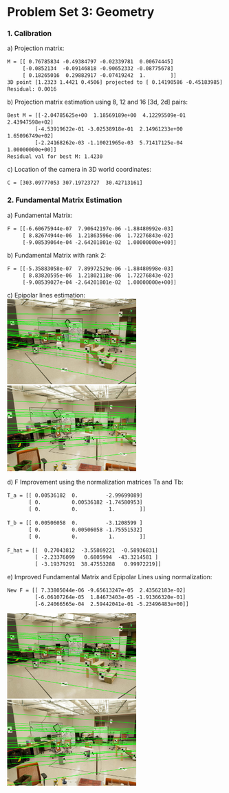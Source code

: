 # Problem Set 3: Geometry

### 1. Calibration
a) Projection matrix:  
```
M = [[ 0.76785834 -0.49384797 -0.02339781  0.00674445]
     [-0.0852134  -0.09146818 -0.90652332 -0.08775678]
     [ 0.18265016  0.29882917 -0.07419242  1.        ]]
3D point [1.2323 1.4421 0.4506] projected to [ 0.14190586 -0.45183985]
Residual: 0.0016
```  

b) Projection matrix estimation using 8, 12 and 16 [3d, 2d] pairs:  
```
Best M = [[-2.04785625e+00  1.18569189e+00  4.12295509e-01  2.43947598e+02]
         [-4.53919622e-01 -3.02538918e-01  2.14961233e+00  1.65096749e+02]
         [-2.24168262e-03 -1.10021965e-03  5.71417125e-04  1.00000000e+00]]
Residual val for best M: 1.4230
```
 
c) Location of the camera in 3D world coordinates:  
```
C = [303.09777053 307.19723727  30.42713161]
```


### 2. Fundamental Matrix Estimation
a) Fundamental Matrix:  
```
F = [[-6.60675944e-07  7.90642197e-06 -1.88480992e-03]
     [ 8.82674944e-06  1.21863596e-06  1.72276843e-02]
     [-9.08539064e-04 -2.64201801e-02  1.00000000e+00]]
```

b) Fundamental Matrix with rank 2:
```
F = [[-5.35883058e-07  7.89972529e-06 -1.88480998e-03]
     [ 8.83820595e-06  1.21802118e-06  1.72276843e-02]
     [-9.08539027e-04 -2.64201801e-02  1.00000000e+00]]
```  

c) Epipolar lines estimation:  
<img src="output/ps3-2-c-1.png" width="300">
<img src="output/ps3-2-c-2.png" width="300">   

d) F Improvement using the normalization matrices Ta and Tb:
```
T_a = [[ 0.00536182  0.         -2.99699089]
       [ 0.          0.00536182 -1.74580953]
       [ 0.          0.          1.        ]]

T_b = [[ 0.00506058  0.         -3.1208599 ]
       [ 0.          0.00506058 -1.75551532]
       [ 0.          0.          1.        ]]

F_hat = [[  0.27043812  -3.55869221  -0.58936831]
         [ -2.23376099   0.6805994  -43.3214581 ]
         [ -3.19379291  38.47553288   0.99972219]]
```  

e) Improved Fundamental Matrix and Epipolar Lines using normalization:  
```
New F = [[ 7.33805044e-06 -9.65613247e-05  2.43562183e-02]
         [-6.06107264e-05  1.84673403e-05 -1.91366320e-01]
         [-6.24066565e-04  2.59442041e-01 -5.23496483e+00]]
```
<img src="output/ps3-2-e-1.png" width="300">
<img src="output/ps3-2-e-2.png" width="300">  
